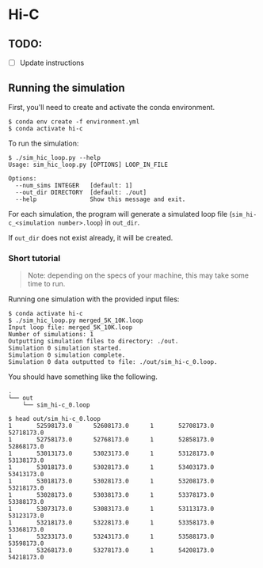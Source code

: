 # Hi-C

## TODO: 

- [ ] Update instructions

## Running the simulation

First, you'll need to create and activate the conda environment.

```console
$ conda env create -f environment.yml
$ conda activate hi-c
```

To run the simulation:

```console
$ ./sim_hic_loop.py --help
Usage: sim_hic_loop.py [OPTIONS] LOOP_IN_FILE

Options:
  --num_sims INTEGER   [default: 1]
  --out_dir DIRECTORY  [default: ./out]
  --help               Show this message and exit.
```

For each simulation, the program will generate a simulated loop file (`sim_hi-c_<simulation number>.loop`) in `out_dir`.

If `out_dir` does not exist already, it will be created.

### Short tutorial

> Note: depending on the specs of your machine, this may take some time to run.

Running one simulation with the provided input files:

```console
$ conda activate hi-c
$ ./sim_hic_loop.py merged_5K_10K.loop
Input loop file: merged_5K_10K.loop
Number of simulations: 1
Outputting simulation files to directory: ./out.
Simulation 0 simulation started.
Simulation 0 simulation complete.
Simulation 0 data outputted to file: ./out/sim_hi-c_0.loop.
```

You should have something like the following.

```
.
└── out
    └── sim_hi-c_0.loop
```

```console
$ head out/sim_hi-c_0.loop
1       52598173.0      52608173.0      1       52708173.0      52718173.0
1       52758173.0      52768173.0      1       52858173.0      52868173.0
1       53013173.0      53023173.0      1       53128173.0      53138173.0
1       53018173.0      53028173.0      1       53403173.0      53413173.0
1       53018173.0      53028173.0      1       53208173.0      53218173.0
1       53028173.0      53038173.0      1       53378173.0      53388173.0
1       53073173.0      53083173.0      1       53113173.0      53123173.0
1       53218173.0      53228173.0      1       53358173.0      53368173.0
1       53233173.0      53243173.0      1       53588173.0      53598173.0
1       53268173.0      53278173.0      1       54208173.0      54218173.0
```
